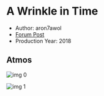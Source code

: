 # A Wrinkle in Time

* Author: aron7awol
* [Forum Post](https://www.avsforum.com/threads/bass-eq-for-filtered-movies.2995212/post-58277376)
* Production Year: 2018

## Atmos

![img 0](https://i.imgur.com/UJwgMUN.jpg)

![img 1](https://i.imgur.com/sYbmQAl.jpg)

